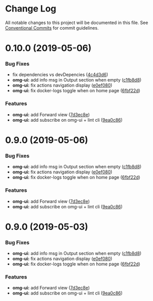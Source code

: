 # Change Log

All notable changes to this project will be documented in this file.
See [Conventional Commits](https://conventionalcommits.org) for commit guidelines.

# 0.10.0 (2019-05-06)


### Bug Fixes

* fix dependencies vs devDepencies ([4c4d3d6](https://github.com/microservices/omg-cli/commit/4c4d3d6))
* **omg-ui:** add info msg in Output section when empty ([c1fb8d8](https://github.com/microservices/omg-cli/commit/c1fb8d8))
* **omg-ui:** fix actions navigation display ([e0ef080](https://github.com/microservices/omg-cli/commit/e0ef080))
* **omg-ui:** fix docker-logs toggle when on home page ([6fbf22d](https://github.com/microservices/omg-cli/commit/6fbf22d))


### Features

* **omg-ui:** add Forward view ([7d3ec8e](https://github.com/microservices/omg-cli/commit/7d3ec8e))
* **omg-ui:** add subscribe on omg-ui + lint cli ([9ea0c86](https://github.com/microservices/omg-cli/commit/9ea0c86))





# 0.9.0 (2019-05-06)


### Bug Fixes

* **omg-ui:** add info msg in Output section when empty ([c1fb8d8](https://github.com/microservices/omg-cli/commit/c1fb8d8))
* **omg-ui:** fix actions navigation display ([e0ef080](https://github.com/microservices/omg-cli/commit/e0ef080))
* **omg-ui:** fix docker-logs toggle when on home page ([6fbf22d](https://github.com/microservices/omg-cli/commit/6fbf22d))


### Features

* **omg-ui:** add Forward view ([7d3ec8e](https://github.com/microservices/omg-cli/commit/7d3ec8e))
* **omg-ui:** add subscribe on omg-ui + lint cli ([9ea0c86](https://github.com/microservices/omg-cli/commit/9ea0c86))





# 0.9.0 (2019-05-03)


### Bug Fixes

* **omg-ui:** add info msg in Output section when empty ([c1fb8d8](https://github.com/microservices/omg-cli/commit/c1fb8d8))
* **omg-ui:** fix actions navigation display ([e0ef080](https://github.com/microservices/omg-cli/commit/e0ef080))
* **omg-ui:** fix docker-logs toggle when on home page ([6fbf22d](https://github.com/microservices/omg-cli/commit/6fbf22d))


### Features

* **omg-ui:** add Forward view ([7d3ec8e](https://github.com/microservices/omg-cli/commit/7d3ec8e))
* **omg-ui:** add subscribe on omg-ui + lint cli ([9ea0c86](https://github.com/microservices/omg-cli/commit/9ea0c86))
